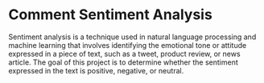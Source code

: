 # Comment Sentiment Analysis

Sentiment analysis is a technique used in natural language processing and machine learning that involves identifying the emotional tone or attitude expressed in a piece of text, such as a tweet, product review, or news article. The goal of this project is to determine whether the sentiment expressed in the text is positive, negative, or neutral.


